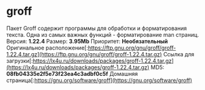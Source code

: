# groff
Пакет Groff содержит программы для обработки и форматирования текста. Одна из самых важных функций - форматирование man страниц.
Версия: **1.22.4**
Размер: **3.95Mb**
Приоритет: **Необязательный**
Оригинальное расположение[:https://ftp.gnu.org/gnu/groff/groff-1.22.4.tar.gz](https://ftp.gnu.org/gnu/groff/groff-1.22.4.tar.gz)
Ссылка для загрузки[:https://lx4u.ru/downloads/packages/groff-1.22.4.tar.gz](https://lx4u.ru/downloads/packages/groff-1.22.4.tar.gz)
MD5: **08fb04335e2f5e73f23ea4c3adbf0c5f**
Домашняя страница[:https://gnu.org/software/groff](https://gnu.org/software/groff)